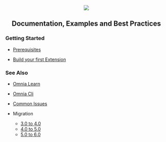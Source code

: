 <p align="center"><img src="https://user-images.githubusercontent.com/17378364/84889118-87666480-b0c2-11ea-9c32-0006c2d31053.jpg" /></p>
    
<h2 align="center">Documentation, Examples and Best Practices</h2>

### Getting Started

- [Prerequisites](https://github.com/preciofishbone/OmniaFx/tree/main/docs/tutorials/prerequisites#prerequisites)

- [Build your first Extension](https://github.com/preciofishbone/OmniaFx/tree/main/docs/tutorials/first-extension#build-your-first-extension-like-a-boss)


### See Also

- [Omnia Learn](https://github.com/preciofishbone/OmniaFx/tree/main/docs/tutorials/omnia-learn#welcome-to-omnia-learn)

- [Omnia Cli](https://github.com/preciofishbone/OmniaFx/tree/main/docs/cli#omnia-cli)

- [Common Issues](https://github.com/preciofishbone/OmniaFx/tree/main/docs/common-issues#common-issues)

- Migration
    - [3.0 to 4.0](https://github.com/preciofishbone/OmniaFx/blob/main/docs/migration/3-0-to-4-0/README.md#migrate-from-fx-30-to-40)
    - [4.0 to 5.0](https://github.com/preciofishbone/OmniaFx/blob/main/docs/migration/4-0-to-5-0/README.md#migrate-from-fx-40-to-50)
    - [5.0 to 6.0](https://github.com/preciofishbone/OmniaFx/blob/main/docs/migration/5-0-to-6-0/README.md#migrate-from-fx-50-to-60)

